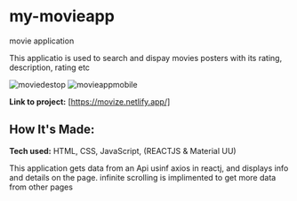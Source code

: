 # my-movieapp
movie application

This applicatio is used to search and dispay movies posters with its rating, description, rating etc


![moviedestop](https://github.com/thatkhay/my-movieapp/assets/117424081/79da0cb2-2152-4669-b358-7f0d13dee1ad)
![movieappmobile](https://github.com/thatkhay/my-movieapp/assets/117424081/bca29818-16a5-4b17-b7e7-855bea4a19d2)

**Link to project:** [https://movize.netlify.app/]



## How It's Made:

**Tech used:** HTML, CSS, JavaScript, (REACTJS & Material UU)

This application gets data from an Api usinf axios in reactj, and displays info and details on the page. infinite scrolling is implimented to get more data from other pages



